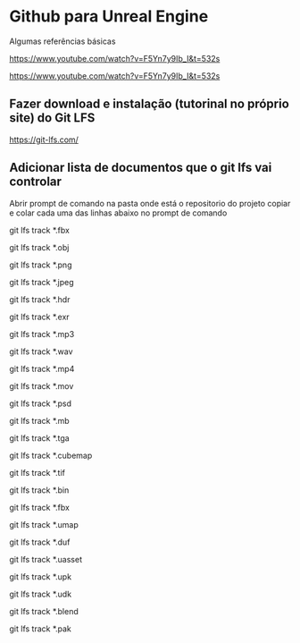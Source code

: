 # Github para Unreal Engine
Algumas referências básicas 

https://www.youtube.com/watch?v=F5Yn7y9Ib_I&t=532s

https://www.youtube.com/watch?v=F5Yn7y9Ib_I&t=532s

## Fazer download e instalação (tutorinal no próprio site) do Git LFS
https://git-lfs.com/

## Adicionar lista de documentos que o git lfs vai controlar
Abrir prompt de comando na pasta onde está o repositorio do projeto copiar e colar cada uma das linhas abaixo no prompt de comando

git lfs track *.fbx

git lfs track *.obj

git lfs track *.png

git lfs track *.jpeg

git lfs track *.hdr

git lfs track *.exr

git lfs track *.mp3

git lfs track *.wav

git lfs track *.mp4

git lfs track *.mov

git lfs track *.psd

git lfs track *.mb

git lfs track *.tga

git lfs track *.cubemap

git lfs track *.tif

git lfs track *.bin

git lfs track *.fbx

git lfs track *.umap

git lfs track *.duf

git lfs track *.uasset

git lfs track *.upk

git lfs track *.udk

git lfs track *.blend

git lfs track *.pak
